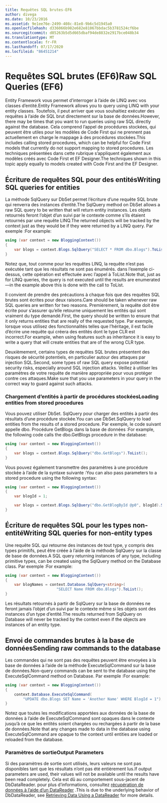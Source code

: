 ```yaml
---
title: Requêtes SQL brutes-EF6
author: divega
ms.date: 10/23/2016
ms.assetid: 9e1ee76e-2499-408c-81e8-9b6c5d1945a0
ms.openlocfilehash: d336066b982e682e81067bbdac5b3781524cf6be
ms.sourcegitcommit: d85263b5d5d665dbaf94de8832e2917bce048b34
ms.translationtype: MT
ms.contentlocale: fr-FR
ms.lasthandoff: 07/17/2020
ms.locfileid: "86451214"
---
```

# <a name="raw-sql-queries-ef6"></a><span data-ttu-id="ce2b4-102">Requêtes SQL brutes (EF6)</span><span class="sxs-lookup"><span data-stu-id="ce2b4-102">Raw SQL Queries (EF6)</span></span>

<span data-ttu-id="ce2b4-103">Entity Framework vous permet d’interroger à l’aide de LINQ avec vos classes d’entité.</span><span class="sxs-lookup"><span data-stu-id="ce2b4-103">Entity Framework allows you to query using LINQ with your entity classes.</span></span> <span data-ttu-id="ce2b4-104">Toutefois, il peut arriver que vous souhaitiez exécuter des requêtes à l’aide de SQL brut directement sur la base de données.</span><span class="sxs-lookup"><span data-stu-id="ce2b4-104">However, there may be times that you want to run queries using raw SQL directly against the database.</span></span> <span data-ttu-id="ce2b4-105">Cela comprend l’appel de procédures stockées, qui peuvent être utiles pour les modèles de Code First qui ne prennent pas actuellement en charge le mappage à des procédures stockées.</span><span class="sxs-lookup"><span data-stu-id="ce2b4-105">This includes calling stored procedures, which can be helpful for Code First models that currently do not support mapping to stored procedures.</span></span> <span data-ttu-id="ce2b4-106">Les techniques présentées dans cette rubrique s’appliquent également aux modèles créés avec Code First et EF Designer.</span><span class="sxs-lookup"><span data-stu-id="ce2b4-106">The techniques shown in this topic apply equally to models created with Code First and the EF Designer.</span></span>  

## <a name="writing-sql-queries-for-entities"></a><span data-ttu-id="ce2b4-107">Écriture de requêtes SQL pour des entités</span><span class="sxs-lookup"><span data-stu-id="ce2b4-107">Writing SQL queries for entities</span></span>  

<span data-ttu-id="ce2b4-108">La méthode SqlQuery sur DbSet permet l’écriture d’une requête SQL brute qui renverra des instances d’entité.</span><span class="sxs-lookup"><span data-stu-id="ce2b4-108">The SqlQuery method on DbSet allows a raw SQL query to be written that will return entity instances.</span></span> <span data-ttu-id="ce2b4-109">Les objets retournés feront l’objet d’un suivi par le contexte comme s’ils étaient retournés par une requête LINQ.</span><span class="sxs-lookup"><span data-stu-id="ce2b4-109">The returned objects will be tracked by the context just as they would be if they were returned by a LINQ query.</span></span> <span data-ttu-id="ce2b4-110">Par exemple :</span><span class="sxs-lookup"><span data-stu-id="ce2b4-110">For example:</span></span>  

``` csharp  
using (var context = new BloggingContext())
{
    var blogs = context.Blogs.SqlQuery("SELECT * FROM dbo.Blogs").ToList();
}
```  

<span data-ttu-id="ce2b4-111">Notez que, tout comme pour les requêtes LINQ, la requête n’est pas exécutée tant que les résultats ne sont pas énumérés. dans l’exemple ci-dessus, cette opération est effectuée avec l’appel à ToList.</span><span class="sxs-lookup"><span data-stu-id="ce2b4-111">Note that, just as for LINQ queries, the query is not executed until the results are enumerated—in the example above this is done with the call to ToList.</span></span>  

<span data-ttu-id="ce2b4-112">Il convient de prendre des précautions à chaque fois que des requêtes SQL brutes sont écrites pour deux raisons.</span><span class="sxs-lookup"><span data-stu-id="ce2b4-112">Care should be taken whenever raw SQL queries are written for two reasons.</span></span> <span data-ttu-id="ce2b4-113">Premièrement, la requête doit être écrite pour s’assurer qu’elle retourne uniquement les entités qui sont vraiment du type demandé.</span><span class="sxs-lookup"><span data-stu-id="ce2b4-113">First, the query should be written to ensure that it only returns entities that are really of the requested type.</span></span> <span data-ttu-id="ce2b4-114">Par exemple, lorsque vous utilisez des fonctionnalités telles que l’héritage, il est facile d’écrire une requête qui créera des entités dont le type CLR est incorrect.</span><span class="sxs-lookup"><span data-stu-id="ce2b4-114">For example, when using features such as inheritance it is easy to write a query that will create entities that are of the wrong CLR type.</span></span>  

<span data-ttu-id="ce2b4-115">Deuxièmement, certains types de requêtes SQL brutes présentent des risques de sécurité potentiels, en particulier autour des attaques par injection SQL.</span><span class="sxs-lookup"><span data-stu-id="ce2b4-115">Second, some types of raw SQL query expose potential security risks, especially around SQL injection attacks.</span></span> <span data-ttu-id="ce2b4-116">Veillez à utiliser les paramètres de votre requête de manière appropriée pour vous protéger contre ces attaques.</span><span class="sxs-lookup"><span data-stu-id="ce2b4-116">Make sure that you use parameters in your query in the correct way to guard against such attacks.</span></span>  

### <a name="loading-entities-from-stored-procedures"></a><span data-ttu-id="ce2b4-117">Chargement d’entités à partir de procédures stockées</span><span class="sxs-lookup"><span data-stu-id="ce2b4-117">Loading entities from stored procedures</span></span>  

<span data-ttu-id="ce2b4-118">Vous pouvez utiliser DbSet. SqlQuery pour charger des entités à partir des résultats d’une procédure stockée.</span><span class="sxs-lookup"><span data-stu-id="ce2b4-118">You can use DbSet.SqlQuery to load entities from the results of a stored procedure.</span></span> <span data-ttu-id="ce2b4-119">Par exemple, le code suivant appelle dbo. Procédure GetBlogs dans la base de données :</span><span class="sxs-lookup"><span data-stu-id="ce2b4-119">For example, the following code calls the dbo.GetBlogs procedure in the database:</span></span>  

``` csharp
using (var context = new BloggingContext())
{
    var blogs = context.Blogs.SqlQuery("dbo.GetBlogs").ToList();
}
```  

<span data-ttu-id="ce2b4-120">Vous pouvez également transmettre des paramètres à une procédure stockée à l’aide de la syntaxe suivante :</span><span class="sxs-lookup"><span data-stu-id="ce2b4-120">You can also pass parameters to a stored procedure using the following syntax:</span></span>  

``` csharp
using (var context = new BloggingContext())
{
    var blogId = 1;

    var blogs = context.Blogs.SqlQuery("dbo.GetBlogById @p0", blogId).Single();
}
```  

## <a name="writing-sql-queries-for-non-entity-types"></a><span data-ttu-id="ce2b4-121">Écriture de requêtes SQL pour les types non-entité</span><span class="sxs-lookup"><span data-stu-id="ce2b4-121">Writing SQL queries for non-entity types</span></span>  

<span data-ttu-id="ce2b4-122">Une requête SQL qui retourne des instances de tout type, y compris des types primitifs, peut être créée à l’aide de la méthode SqlQuery sur la classe de base de données.</span><span class="sxs-lookup"><span data-stu-id="ce2b4-122">A SQL query returning instances of any type, including primitive types, can be created using the SqlQuery method on the Database class.</span></span> <span data-ttu-id="ce2b4-123">Par exemple :</span><span class="sxs-lookup"><span data-stu-id="ce2b4-123">For example:</span></span>  

``` csharp
using (var context = new BloggingContext())
{
    var blogNames = context.Database.SqlQuery<string>(
                       "SELECT Name FROM dbo.Blogs").ToList();
}
```  

<span data-ttu-id="ce2b4-124">Les résultats retournés à partir de SqlQuery sur la base de données ne feront jamais l’objet d’un suivi par le contexte même si les objets sont des instances d’un type d’entité.</span><span class="sxs-lookup"><span data-stu-id="ce2b4-124">The results returned from SqlQuery on Database will never be tracked by the context even if the objects are instances of an entity type.</span></span>  

## <a name="sending-raw-commands-to-the-database"></a><span data-ttu-id="ce2b4-125">Envoi de commandes brutes à la base de données</span><span class="sxs-lookup"><span data-stu-id="ce2b4-125">Sending raw commands to the database</span></span>  

<span data-ttu-id="ce2b4-126">Les commandes qui ne sont pas des requêtes peuvent être envoyées à la base de données à l’aide de la méthode ExecuteSqlCommand sur la base de données.</span><span class="sxs-lookup"><span data-stu-id="ce2b4-126">Non-query commands can be sent to the database using the ExecuteSqlCommand method on Database.</span></span> <span data-ttu-id="ce2b4-127">Par exemple :</span><span class="sxs-lookup"><span data-stu-id="ce2b4-127">For example:</span></span>  

``` csharp
using (var context = new BloggingContext())
{
    context.Database.ExecuteSqlCommand(
        "UPDATE dbo.Blogs SET Name = 'Another Name' WHERE BlogId = 1");
}
```  

<span data-ttu-id="ce2b4-128">Notez que toutes les modifications apportées aux données de la base de données à l’aide de ExecuteSqlCommand sont opaques dans le contexte jusqu’à ce que les entités soient chargées ou rechargées à partir de la base de données.</span><span class="sxs-lookup"><span data-stu-id="ce2b4-128">Note that any changes made to data in the database using ExecuteSqlCommand are opaque to the context until entities are loaded or reloaded from the database.</span></span>  

### <a name="output-parameters"></a><span data-ttu-id="ce2b4-129">Paramètres de sortie</span><span class="sxs-lookup"><span data-stu-id="ce2b4-129">Output Parameters</span></span>  

<span data-ttu-id="ce2b4-130">Si des paramètres de sortie sont utilisés, leurs valeurs ne sont pas disponibles tant que les résultats n’ont pas été entièrement lus.</span><span class="sxs-lookup"><span data-stu-id="ce2b4-130">If output parameters are used, their values will not be available until the results have been read completely.</span></span> <span data-ttu-id="ce2b4-131">Cela est dû au comportement sous-jacent de DbDataReader. pour plus d’informations, consultez [récupération de données à l’aide d’un DataReader](https://go.microsoft.com/fwlink/?LinkID=398589) .</span><span class="sxs-lookup"><span data-stu-id="ce2b4-131">This is due to the underlying behavior of DbDataReader, see [Retrieving Data Using a DataReader](https://go.microsoft.com/fwlink/?LinkID=398589) for more details.</span></span>  
